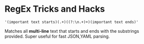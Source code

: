 # RegEx Tricks and Hacks

```
'(important text starts)(.+)((?:\n.+)+)(important text ends)'
```
Matches all **multi-line** text that starts and ends with the substrings provided. Super useful for fast JSON,YAML parsing.


